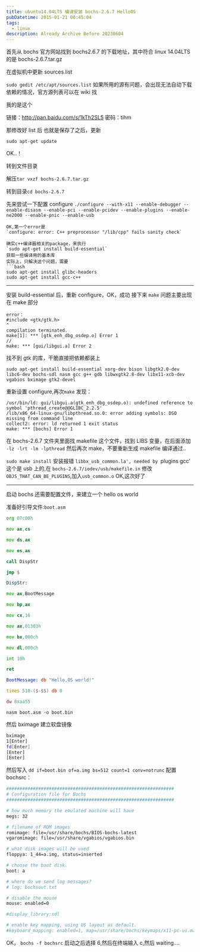 ```yaml
---
title: ubuntu14.04LTS 编译安装 bochs-2.6.7 HelloOS
pubDatetime: 2015-01-21 00:45:04
tags:
  - linux
description: Already Archive Before 20230604
---
```


<!--more-->

首先从 bochs 官方网站找到 bochs2.6.7 的下载地址，其中符合 linux 14.04LTS 的是 bochs-2.6.7.tar.gz

在虚拟机中更新 sources.list

`sudo gedit /etc/apt/sources.list`
如果所用的源有问题，会出现无法自动下载依赖的情况，官方源列表可以在 wiki 找

我的是这个

链接：http://pan.baidu.com/s/1kTh2SL5 密码：tihm

那修改好 list 后 也就是保存了之后，更新

`sudo apt-get update`

OK..！

转到文件目录

解压`tar vxzf bochs-2.6.7.tar.gz`

转到目录`cd bochs-2.6.7`

先来尝试一下配置 configure
`./configure --with-x11 --enable-debugger --enable-disasm --enable-pci --enable-pcidev --enable-plugins --enable-ne2000 --enable-pnic --enable-usb`

````
OK,第一个error是
`configure: error: C++ preprocessor "/lib/cpp" fails sanity check`

确实c++编译器相关的package，来执行
`sudo apt-get install build-essential`
获取一些编译用的基本库
实际上，只解决这个问题，需要
```bash
sudo apt-get install glibc-headers
sudo apt-get install gcc-c++
````

---

安装 build-essential 后，重新 configure，OK，成功
接下来
`make`
问题主要出现在 make 部分

    error：
    #include <gtk/gtk.h>
    ^
    compilation terminated.
    make[1]: *** [gtk_enh_dbg_osdep.o] Error 1
    //
    make: *** [gui/libgui.a] Error 2

找不到 gtk 的库，干脆直接把依赖都装上

`sudo apt-get install build-essential xorg-dev bison libgtk2.0-dev libc6-dev bochs-sdl nasm gcc g++ gdb libwxgtk2.8-dev libx11-xcb-dev vgabios bximage gtk2-devel`

重新设置 configure,再次`make`
发现：

    /usr/bin/ld: gui/libgui.a(gtk_enh_dbg_osdep.o): undefined reference to symbol 'pthread_create@@GLIBC_2.2.5'
    /lib/x86_64-linux-gnu/libpthread.so.0: error adding symbols: DSO missing from command line
    collect2: error: ld returned 1 exit status
    make: *** [bochs] Error 1

在 bochs-2.6.7 文件夹里面找 makefile 这个文件，找到 LIBS 变量，在后面添加
`-lz -lrt -lm -lpthread`
然后再次 make，不要重新生成 makefile
编译通过..

`sudo make install`
安装报错
`libbx_usb_common.la', needed by `plugins gcc'
这个是 usb 上的,在 `bochs-2.6.7/iodev/usb/makefile.in` 修改`OBJS_THAT_CAN_BE_PLUGINS`,加入`usb_common.o`
OK,这次好了

---

启动 bochs 还需要配置文件，来建立一个 hello os world

准备好引导文件:`boot.asm`

```asm
org 07c00h

mov ax,cs

mov ds,ax

mov es,ax

call DispStr

jmp $

DispStr:

mov ax,BootMessage

mov bp,ax

mov cx,16

mov ax,01303h

mov bx,000ch

mov dl,000ch

int 10h

ret

BootMessage: db "Hello,OS world!"

times 510-($-$$) db 0

dw 0xaa55
```

`nasm boot.asm -o boot.bin`

然后 bximage 建立软盘镜像

```bash
bximage
1[Enter]
fd[Enter]
[Enter]
[Enter]
```

然后写入
`dd if=boot.bin of=a.img bs=512 count=1 conv=notrunc`
配置 bochsrc：

```bash
###############################################################
# Configuration file for Bochs
###############################################################

# how much memory the emulated machine will have
megs: 32

# filename of ROM images
romimage: file=/usr/share/bochs/BIOS-bochs-latest
vgaromimage: file=/usr/share/vgabios/vgabios.bin

# what disk images will be used
floppya: 1_44=a.img, status=inserted

# choose the boot disk.
boot: a

# where do we send log messages?
# log: bochsout.txt

# disable the mouse
mouse: enabled=0

#display_library:sdl

# enable key mapping, using US layout as default.
#keyboard_mapping: enabled=1, map=/usr/share/bochs/keymaps/x11-pc-us.map
```

OK，
`bochs -f bochsrc`
启动之后选择 6,然后在终端输入 c,然后 waiting....
